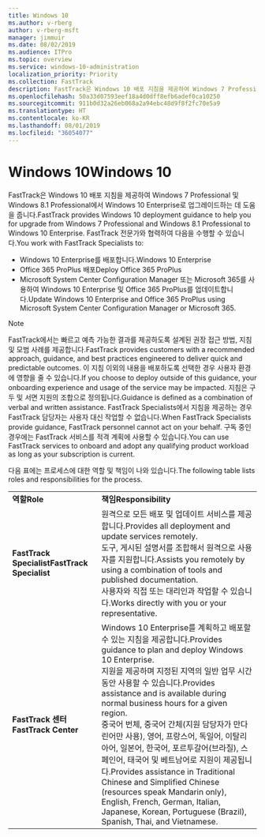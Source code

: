 ```yaml
---
title: Windows 10
ms.author: v-rberg
author: v-rberg-msft
manager: jimmuir
ms.date: 08/02/2019
ms.audience: ITPro
ms.topic: overview
ms.service: windows-10-administration
localization_priority: Priority
ms.collection: FastTrack
description: FastTrack은 Windows 10 배포 지침을 제공하여 Windows 7 Professional 및 Windows 8.1 Professional에서 Windows 10 Enterprise로 업그레이드하는 데 도움을 줍니다.
ms.openlocfilehash: 50a33d07593eef18a4d0dff8efb6adef0ca10250
ms.sourcegitcommit: 911b0d32a26eb068a2a94ebc48d9f8f2fc70e5a9
ms.translationtype: HT
ms.contentlocale: ko-KR
ms.lasthandoff: 08/01/2019
ms.locfileid: "36054077"
---
```

# <a name="windows-10"></a><span data-ttu-id="61afe-103">Windows 10</span><span class="sxs-lookup"><span data-stu-id="61afe-103">Windows 10</span></span>

<span data-ttu-id="61afe-104">FastTrack은 Windows 10 배포 지침을 제공하여 Windows 7 Professional 및 Windows 8.1 Professional에서 Windows 10 Enterprise로 업그레이드하는 데 도움을 줍니다.</span><span class="sxs-lookup"><span data-stu-id="61afe-104">FastTrack provides Windows 10 deployment guidance to help you for upgrade from Windows 7 Professional and Windows 8.1 Professional to Windows 10 Enterprise.</span></span> <span data-ttu-id="61afe-105">FastTrack 전문가와 협력하여 다음을 수행할 수 있습니다.</span><span class="sxs-lookup"><span data-stu-id="61afe-105">You work with FastTrack Specialists to:</span></span>

- <span data-ttu-id="61afe-106">Windows 10 Enterprise를 배포합니다.</span><span class="sxs-lookup"><span data-stu-id="61afe-106">Windows 10 Enterprise</span></span>
- <span data-ttu-id="61afe-107">Office 365 ProPlus 배포</span><span class="sxs-lookup"><span data-stu-id="61afe-107">Deploy Office 365 ProPlus</span></span> 
- <span data-ttu-id="61afe-108">Microsoft System Center Configuration Manager 또는 Microsoft 365를 사용하여 Windows 10 Enterprise 및 Office 365 ProPlus를 업데이트합니다.</span><span class="sxs-lookup"><span data-stu-id="61afe-108">Update Windows 10 Enterprise and Office 365 ProPlus using Microsoft System Center Configuration Manager or Microsoft 365.</span></span>
  
> [!NOTE]
> <span data-ttu-id="61afe-109">FastTrack에서는 빠르고 예측 가능한 결과를 제공하도록 설계된 권장 접근 방법, 지침 및 모범 사례를 제공합니다.</span><span class="sxs-lookup"><span data-stu-id="61afe-109">FastTrack provides customers with a recommended approach, guidance, and best practices engineered to deliver quick and predictable outcomes.</span></span> <span data-ttu-id="61afe-110">이 지침 이외의 내용을 배포하도록 선택한 경우 사용자 환경에 영향을 줄 수 있습니다.</span><span class="sxs-lookup"><span data-stu-id="61afe-110">If you choose to deploy outside of this guidance, your onboarding experience and usage of the service may be impacted.</span></span> <span data-ttu-id="61afe-111">지침은 구두 및 서면 지원의 조합으로 정의됩니다.</span><span class="sxs-lookup"><span data-stu-id="61afe-111">Guidance is defined as a combination of verbal and written assistance.</span></span> <span data-ttu-id="61afe-112">FastTrack Specialists에서 지침을 제공하는 경우 FastTrack 담당자는 사용자 대신 작업할 수 없습니다.</span><span class="sxs-lookup"><span data-stu-id="61afe-112">When FastTrack Specialists provide guidance, FastTrack personnel cannot act on your behalf.</span></span> <span data-ttu-id="61afe-113">구독 중인 경우에는 FastTrack 서비스를 적격 계획에 사용할 수 있습니다.</span><span class="sxs-lookup"><span data-stu-id="61afe-113">You can use FastTrack services to onboard and adopt any qualifying product workload as long as your subscription is current.</span></span>  
    
<span data-ttu-id="61afe-114">다음 표에는 프로세스에 대한 역할 및 책임이 나와 있습니다.</span><span class="sxs-lookup"><span data-stu-id="61afe-114">The following table lists roles and responsibilities for the process.</span></span>

|||
|:-----|:-----|
|<span data-ttu-id="61afe-115">**역할**</span><span class="sxs-lookup"><span data-stu-id="61afe-115">**Role**</span></span> <br/> |<span data-ttu-id="61afe-116">**책임**</span><span class="sxs-lookup"><span data-stu-id="61afe-116">**Responsibility**</span></span> <br/> |
|<span data-ttu-id="61afe-117">**FastTrack Specialist**</span><span class="sxs-lookup"><span data-stu-id="61afe-117">**FastTrack Specialist**</span></span> <br/> |<span data-ttu-id="61afe-118">원격으로 모든 배포 및 업데이트 서비스를 제공합니다.</span><span class="sxs-lookup"><span data-stu-id="61afe-118">Provides all deployment and update services remotely.</span></span>  <br/> <span data-ttu-id="61afe-119">도구, 게시된 설명서를 조합해서 원격으로 사용자를 지원합니다.</span><span class="sxs-lookup"><span data-stu-id="61afe-119">Assists you remotely by using a combination of tools and published documentation.</span></span> <br/> <span data-ttu-id="61afe-120">사용자와 직접 또는 대리인과 작업할 수 있습니다.</span><span class="sxs-lookup"><span data-stu-id="61afe-120">Works directly with you or your representative.</span></span>|
|<span data-ttu-id="61afe-121">**FastTrack 센터**</span><span class="sxs-lookup"><span data-stu-id="61afe-121">**FastTrack Center**</span></span>  <br/> |<span data-ttu-id="61afe-122">Windows 10 Enterprise를 계획하고 배포할 수 있는 지침을 제공합니다.</span><span class="sxs-lookup"><span data-stu-id="61afe-122">Provides guidance to plan and deploy Windows 10 Enterprise.</span></span>   <br/> <span data-ttu-id="61afe-123">지원을 제공하며 지정된 지역의 일반 업무 시간 동안 사용할 수 있습니다.</span><span class="sxs-lookup"><span data-stu-id="61afe-123">Provides assistance and is available during normal business hours for a given region.</span></span> <br/> <span data-ttu-id="61afe-124">중국어 번체, 중국어 간체(지원 담당자가 만다린어만 사용), 영어, 프랑스어, 독일어, 이탈리아어, 일본어, 한국어, 포르투갈어(브라질), 스페인어, 태국어 및 베트남어로 지원이 제공됩니다.</span><span class="sxs-lookup"><span data-stu-id="61afe-124">Provides assistance in Traditional Chinese and Simplified Chinese (resources speak Mandarin only), English, French, German, Italian, Japanese, Korean, Portuguese (Brazil), Spanish, Thai, and Vietnamese.</span></span>|
 

 